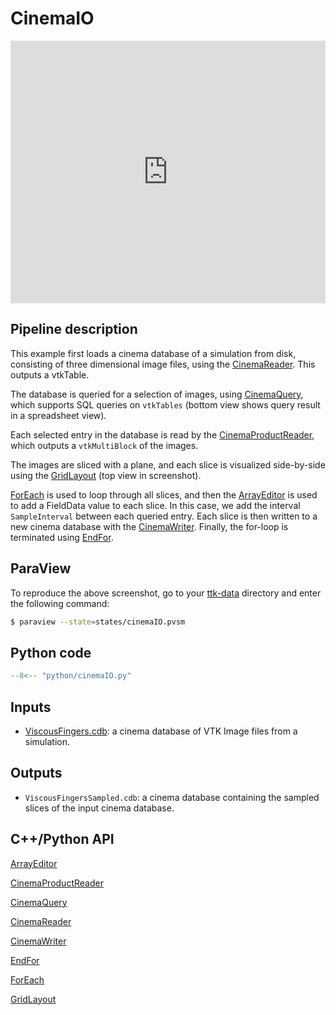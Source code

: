 # CinemaIO 

<iframe
 width="100%" height="420"
src="https://www.youtube.com/embed/yKyiRzPbs0U"
frameborder="0" allow="accelerometer; autoplay; encrypted-media; gyroscope;
picture-in-picture" allowfullscreen></iframe>

## Pipeline description
This example first loads a cinema database of a simulation from disk, consisting of three dimensional image files, using the [CinemaReader](https://topology-tool-kit.github.io/doc/html/classttkCinemaReader.html). This outputs a vtkTable.

The database is queried for a selection of images, using [CinemaQuery](https://topology-tool-kit.github.io/doc/html/classttkCinemaQuery.html), which supports SQL queries on `vtkTables` (bottom view shows query result in a spreadsheet view).

Each selected entry in the database is read by the [CinemaProductReader](https://topology-tool-kit.github.io/doc/html/classttkCinemaProductReader.html), which outputs a `vtkMultiBlock` of the images.

The images are sliced with a plane, and each slice is visualized side-by-side using the [GridLayout](https://topology-tool-kit.github.io/doc/html/classttkGridLayout.html) (top view in screenshot).

[ForEach](https://topology-tool-kit.github.io/doc/html/classttkForEach.html) is used to loop through all slices, and then the [ArrayEditor](https://topology-tool-kit.github.io/doc/html/classttkArrayEditor.html) is used to add a FieldData value to each slice. In this case, we add the interval  `SampleInterval` between each queried entry. Each slice is then written to a new cinema database with the [CinemaWriter](https://topology-tool-kit.github.io/doc/html/classttkCinemaWriter.html). Finally, the for-loop is terminated using [EndFor](https://topology-tool-kit.github.io/doc/html/classttkEndFor.html).

## ParaView
To reproduce the above screenshot, go to your [ttk-data](https://github.com/topology-tool-kit/ttk-data) directory and enter the following command:
``` bash
$ paraview --state=states/cinemaIO.pvsm
```

## Python code

``` python  linenums="1"
--8<-- "python/cinemaIO.py"
```

## Inputs
- [ViscousFingers.cdb](https://github.com/topology-tool-kit/ttk-data/tree/dev/ViscousFingers.cdb): a cinema database of VTK Image files from a simulation.

## Outputs
- `ViscousFingersSampled.cdb`: a cinema database containing the sampled slices of the input cinema database.

## C++/Python API
[ArrayEditor](https://topology-tool-kit.github.io/doc/html/classttkArrayEditor.html)

[CinemaProductReader](https://topology-tool-kit.github.io/doc/html/classttkCinemaProductReader.html)

[CinemaQuery](https://topology-tool-kit.github.io/doc/html/classttkCinemaQuery.html)

[CinemaReader](https://topology-tool-kit.github.io/doc/html/classttkCinemaReader.html)

[CinemaWriter](https://topology-tool-kit.github.io/doc/html/classttkCinemaWriter.html)

[EndFor](https://topology-tool-kit.github.io/doc/html/classttkEndFor.html)

[ForEach](https://topology-tool-kit.github.io/doc/html/classttkForEach.html)

[GridLayout](https://topology-tool-kit.github.io/doc/html/classttkGridLayout.html)



